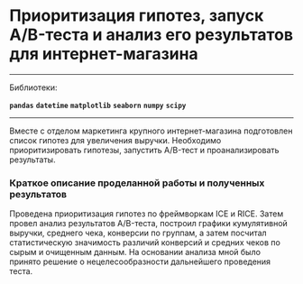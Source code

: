 # Приоритизация гипотез, запуск A/B-теста и анализ его результатов для интернет-магазина

---

Библиотеки:

**`pandas`**  **`datetime`**  **`matplotlib`**  **`seaborn`**  **`numpy`**  **`scipy`**

---

Вместе с отделом маркетинга крупного интернет-магазина подготовлен список гипотез для увеличения выручки. Необходимо приоритизировать гипотезы, запустить A/B-тест и проанализировать результаты.

### Краткое описание проделанной работы и полученных результатов

Проведена приоритизация гипотез по фреймворкам ICE и RICE. Затем провел анализ результатов A/B-теста, построил графики кумулятивной выручки, среднего чека, конверсии по группам, а затем посчитал статистическую значимость различий конверсий и средних чеков по сырым и очищенным данным. На основании анализа мной было принято решение о нецелесообразности дальнейшего проведения теста.
